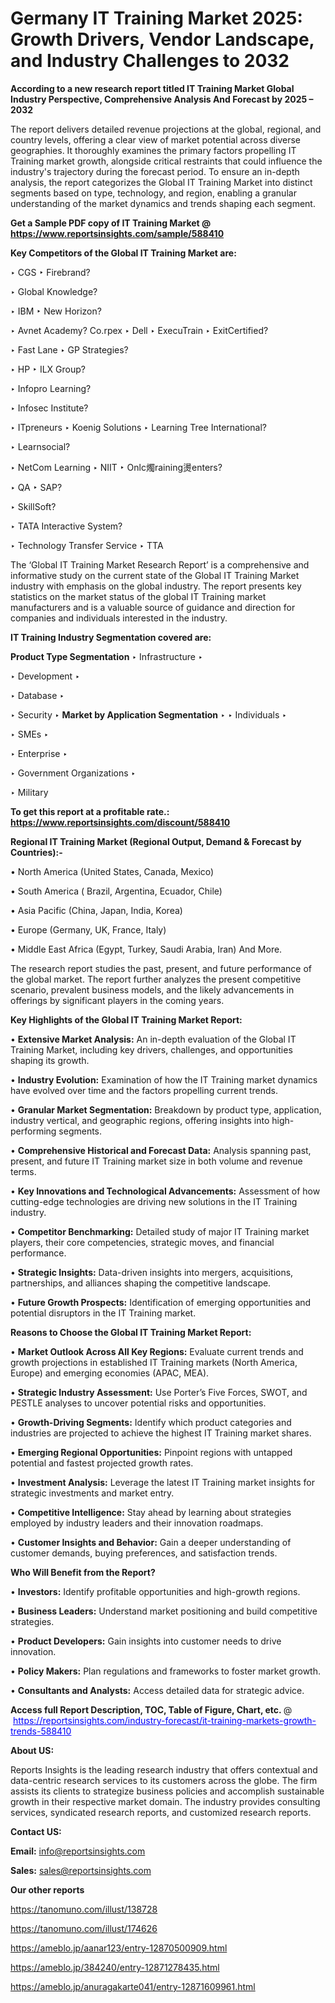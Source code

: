 # Germany IT Training Market 2025: Growth Drivers, Vendor Landscape, and Industry Challenges to 2032

<strong>According to a new research report titled IT Training Market Global Industry Perspective, Comprehensive Analysis And Forecast by 2025 – 2032</strong>

The report delivers detailed revenue projections at the global, regional, and country levels, offering a clear view of market potential across diverse geographies. It thoroughly examines the primary factors propelling IT Training market growth, alongside critical restraints that could influence the industry's trajectory during the forecast period. To ensure an in-depth analysis, the report categorizes the Global IT Training Market into distinct segments based on type, technology, and region, enabling a granular understanding of the market dynamics and trends shaping each segment.

<strong>Get a Sample PDF copy of IT Training Market </strong><strong>@<a href=https://www.reportsinsights.com/sample/588410 style=color:#0000ff;> https://www.reportsinsights.com/sample/588410</a></strong></font>

<strong>Key Competitors of the Global IT Training Market are:</strong>

‣ CGS
‣ Firebrand?

‣ Global Knowledge?

‣ IBM
‣ New Horizon?

‣ Avnet Academy?
 Co.rpex
‣ Dell
‣ ExecuTrain
‣ ExitCertified?

‣ Fast Lane
‣ GP Strategies?

‣ HP
‣ ILX Group?

‣ Infopro Learning?

‣ Infosec Institute?

‣ ITpreneurs
‣ Koenig Solutions
‣ Learning Tree International?

‣ Learnsocial?

‣ NetCom Learning
‣ NIIT
‣ Onlc燭raining燙enters?

‣ QA
‣ SAP?

‣ SkillSoft?

‣ TATA Interactive System?

‣ Technology Transfer Service
‣ TTA

The ‘Global IT Training Market Research Report’ is a comprehensive and informative study on the current state of the Global IT Training Market industry with emphasis on the global industry. The report presents key statistics on the market status of the global IT Training market manufacturers and is a valuable source of guidance and direction for companies and individuals interested in the industry.

<strong>IT Training Industry Segmentation covered are:</strong>

<strong>Product Type Segmentation</strong>
‣
Infrastructure
‣ 

‣ Development
‣ 

‣ Database
‣ 

‣ Security
‣ 
<strong>Market by Application Segmentation</strong>
‣
‣  Individuals
‣ 

‣ SMEs
‣ 

‣ Enterprise
‣ 

‣ Government Organizations
‣ 

‣ Military

<strong>To get this report at a profitable rate.: <a href=https://www.reportsinsights.com/discount/588410 style=color:#0000ff;>https://www.reportsinsights.com/discount/588410</a></strong></font>

<strong>Regional IT Training Market (Regional Output, Demand &amp; Forecast by Countries):-</strong>

• North America (United States, Canada, Mexico)

• South America ( Brazil, Argentina, Ecuador, Chile)

• Asia Pacific (China, Japan, India, Korea)

• Europe (Germany, UK, France, Italy)

• Middle East Africa (Egypt, Turkey, Saudi Arabia, Iran) And More.

The research report studies the past, present, and future performance of the global market. The report further analyzes the present competitive scenario, prevalent business models, and the likely advancements in offerings by significant players in the coming years.

<strong>Key Highlights of the Global IT Training Market Report:</strong>

• <strong>Extensive Market Analysis:</strong> An in-depth evaluation of the Global IT Training Market, including key drivers, challenges, and opportunities shaping its growth.

• <strong>Industry Evolution:</strong> Examination of how the IT Training market dynamics have evolved over time and the factors propelling current trends.

• <strong>Granular Market Segmentation:</strong> Breakdown by product type, application, industry vertical, and geographic regions, offering insights into high-performing segments.

• <strong>Comprehensive Historical and Forecast Data:</strong> Analysis spanning past, present, and future IT Training market size in both volume and revenue terms.

• <strong>Key Innovations and Technological Advancements:</strong> Assessment of how cutting-edge technologies are driving new solutions in the IT Training industry.

• <strong>Competitor Benchmarking:</strong> Detailed study of major IT Training market players, their core competencies, strategic moves, and financial performance.

• <strong>Strategic Insights:</strong> Data-driven insights into mergers, acquisitions, partnerships, and alliances shaping the competitive landscape.

• <strong>Future Growth Prospects:</strong> Identification of emerging opportunities and potential disruptors in the IT Training market.

<strong>Reasons to Choose the Global IT Training Market Report:</strong>

• <strong>Market Outlook Across All Key Regions:</strong> Evaluate current trends and growth projections in established IT Training markets (North America, Europe) and emerging economies (APAC, MEA).

• <strong>Strategic Industry Assessment:</strong> Use Porter’s Five Forces, SWOT, and PESTLE analyses to uncover potential risks and opportunities.

• <strong>Growth-Driving Segments:</strong> Identify which product categories and industries are projected to achieve the highest IT Training market shares.

• <strong>Emerging Regional Opportunities:</strong> Pinpoint regions with untapped potential and fastest projected growth rates.

• <strong>Investment Analysis:</strong> Leverage the latest IT Training market insights for strategic investments and market entry.

• <strong>Competitive Intelligence:</strong> Stay ahead by learning about strategies employed by industry leaders and their innovation roadmaps.

• <strong>Customer Insights and Behavior:</strong> Gain a deeper understanding of customer demands, buying preferences, and satisfaction trends.

<strong>Who Will Benefit from the Report?</strong>

• <strong>Investors:</strong> Identify profitable opportunities and high-growth regions.

• <strong>Business Leaders:</strong> Understand market positioning and build competitive strategies.

• <strong>Product Developers:</strong> Gain insights into customer needs to drive innovation.

• <strong>Policy Makers:</strong> Plan regulations and frameworks to foster market growth.

• <strong>Consultants and Analysts:</strong> Access detailed data for strategic advice.
</ul>
<strong>Access full Report Description, TOC, Table of Figure, Chart, etc. </strong>@  <a href=https://reportsinsights.com/industry-forecast/it-training-markets-growth-trends-588410 style=color:#0000ff;>https://reportsinsights.com/industry-forecast/it-training-markets-growth-trends-588410</a></font>

<strong><strong>About US</strong>:</strong>

Reports Insights is the leading research industry that offers contextual and data-centric research services to its customers across the globe. The firm assists its clients to strategize business policies and accomplish sustainable growth in their respective market domain. The industry provides consulting services, syndicated research reports, and customized research reports.

<strong>Contact US:</strong>

<p class=""""><b>Email:</b> <a href=mailto:info@reportsinsights.com>info@reportsinsights.com</a></p>
<p class=""""><b>Sales:</b> <a href=mailto:sales@reportsinsights.com>sales@reportsinsights.com</a></p>

<strong>Our other reports</strong>

<a href=https://tanomuno.com/illust/138728>https://tanomuno.com/illust/138728</a>

<a href=https://tanomuno.com/illust/174626>https://tanomuno.com/illust/174626</a>

<a href=https://ameblo.jp/aanar123/entry-12870500909.html>https://ameblo.jp/aanar123/entry-12870500909.html</a>

<a href=https://ameblo.jp/384240/entry-12871278435.html>https://ameblo.jp/384240/entry-12871278435.html</a>

<a href=https://ameblo.jp/anuragakarte041/entry-12871609961.html>https://ameblo.jp/anuragakarte041/entry-12871609961.html</a>
